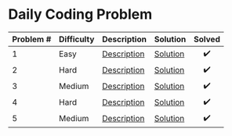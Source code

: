 # Daily Coding Problem

| Problem # | Difficulty | Description                           | Solution                          | Solved |
| --------- | ---------- | ------------------------------------- | --------------------------------- | :----: |
| 1         | Easy       | [Description](problems/001/README.md) | [Solution](problems/001/index.js) |   ✔️   |
| 2         | Hard       | [Description](problems/002/README.md) | [Solution](problems/002/index.js) |   ✔️   |
| 3         | Medium     | [Description](problems/003/README.md) | [Solution](problems/003/index.js) |   ✔️   |
| 4         | Hard       | [Description](problems/004/README.md) | [Solution](problems/004/index.js) |   ✔️   |
| 5         | Medium     | [Description](problems/005/README.md) | [Solution](problems/005/index.js) |   ✔️   |
